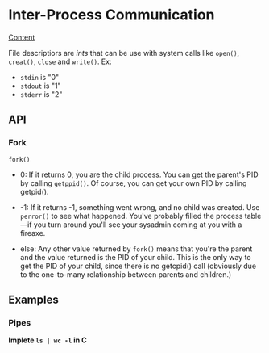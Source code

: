 # Inter-Process Communication

[Content](https://beej.us/guide/bgipc/html/multi/index.html)

File descriptiors are _ints_ that can be use with system calls like `open()`, `creat()`, `close` and `write()`. Ex:

- `stdin` is "0"
- `stdout` is "1"
- `stderr` is "2"

## API

### Fork

`fork()`

- 0: If it returns 0, you are the child process. You can get the parent's PID by calling `getppid()`. Of course, you can get your own PID by calling getpid().

- -1: If it returns -1, something went wrong, and no child was created. Use `perror()` to see what happened. You've probably filled the process table—if you turn around you'll see your sysadmin coming at you with a fireaxe.

- else: Any other value returned by `fork()` means that you're the parent and the value returned is the PID of your child. This is the only way to get the PID of your child, since there is no getcpid() call (obviously due to the one-to-many relationship between parents and children.)
  
## Examples

### Pipes

**Implete `ls | wc -l` in C**

